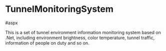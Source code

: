 # TunnelMonitoringSystem
#aspx

This is a set of tunnel environment information monitoring system based on .Net, 
including environment brightness, color temperature, tunnel traffic, information of people on duty and so on.
